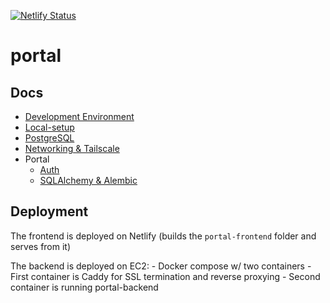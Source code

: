 [![Netlify Status](https://api.netlify.com/api/v1/badges/54be151e-1377-4bcf-a6c4-03f9c87c2546/deploy-status)](https://app.netlify.com/sites/hackduke-portal/deploys)

# portal

## Docs

- [Development Environment](https://github.com/hack-duke/portal.hackduke.org/blob/master/docs/devcontainer.md)
- [Local-setup](https://github.com/hack-duke/portal.hackduke.org/blob/master/docs/local-setup.md)
- [PostgreSQL](https://github.com/hack-duke/portal.hackduke.org/blob/master/docs/postgres.md)
- [Networking & Tailscale](https://github.com/hack-duke/portal.hackduke.org/blob/master/docs/networking.md)
- Portal
  - [Auth](https://github.com/hack-duke/portal.hackduke.org/blob/master/docs/auth.md)
  - [SQLAlchemy & Alembic](https://github.com/hack-duke/portal.hackduke.org/blob/master/docs/sqlalchemy.md)

## Deployment

The frontend is deployed on Netlify (builds the `portal-frontend` folder and serves from it)

The backend is deployed on EC2: - Docker compose w/ two containers - First container is Caddy for SSL termination and reverse proxying - Second container is running portal-backend

